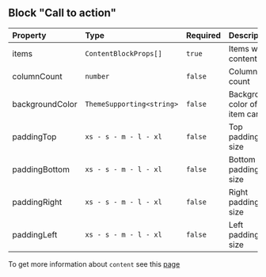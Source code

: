 ## Block "Call to action"

| Property        | Type                      | Required | Description                    |
| :-------------- | :------------------------ | :------- | :----------------------------- |
| items           | `ContentBlockProps[]`     | `true`   | Items with content             |
| columnCount     | `number`                  | `false`  | Column count                   |
| backgroundColor | `ThemeSupporting<string>` | `false`  | Background color of item cards |
| paddingTop      | `xs - s - m - l - xl`     | `false`  | Top padding size               |
| paddingBottom   | `xs - s - m - l - xl`     | `false`  | Bottom padding size            |
| paddingRight    | `xs - s - m - l - xl`     | `false`  | Right padding size             |
| paddingLeft     | `xs - s - m - l - xl`     | `false`  | Left padding size              |

To get more information about `content` see this [page](https://preview.gravity-ui.com/page-constructor/?path=/story/components-content--default)
